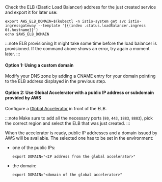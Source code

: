 Check the ELB (Elastic Load Balancer) address for the just created service and export it for later use:

```shell showLineNumbers
export AWS_ELB_DOMAIN=$(kubectl -n istio-system get svc istio-ingressgateway --template '{{(index .status.loadBalancer.ingress 0).hostname}}')
echo $AWS_ELB_DOMAIN
```

:::note ELB provisioning
It might take some time before the load balancer is provisioned. If the command above shows an error, try again a
moment later.
:::

#### Option 1: Using a custom domain

Modify your DNS zone by adding a CNAME entry for your domain pointing to the ELB address displayed in the previous step.

#### Option 2: Use Global Accelerator with a public IP address or subdomain provided by AWS

Configure a [Global Accelerator](https://aws.amazon.com/global-accelerator/) in front of the ELB.

:::note
Make sure to add all the necessary ports (`80`, `443`, `1883`, `8883`), pick the correct region and select the ELB
that was just created.
:::

When the accelerator is ready, public IP addresses and a domain issued by AWS will be available. The selected one has to
be set in the environment:

* one of the public IPs:

  ```shell
  export DOMAIN="<IP address from the global accelerator>"
  ```

* the domain:

  ```shell
  export DOMAIN="<domain of the global accelerator>"
  ```
